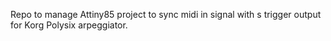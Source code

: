 Repo to manage Attiny85 project to sync midi in signal with s trigger output for Korg Polysix arpeggiator.
